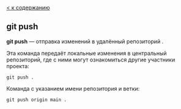 [< к содержанию](./readme.md)

## git push

**git push** — отправка изменений в удалённый репозиторий .

Эта команда передаёт локальные изменения в центральный репозиторий, где с ними могут ознакомиться другие участники проекта:

```bash-
git push .
```

Команда с указанием имени репозитория и ветки:

```bash-
git push origin main .
```
